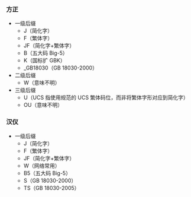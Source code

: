 ### 方正
- 一级后缀
    - J（简化字）
    - F（繁体字）
    - JF（简化字+繁体字）
    - B（五大码 Big-5）
    - K（国标扩 GBK）
    - _GB18030（GB 18030-2000）
- 二级后缀
    - W（意味不明）
- 三级后缀
    - U（UCS 指使用规范的 UCS 繁体码位，而非将繁体字形对应到简化字）
    - OU（意味不明）

### 汉仪
- 一级后缀
    - J（简化字）
    - F（繁体字）
    - JF（简化字+繁体字）
    - W（网络常用）
    - B5（五大码 Big-5）
    - S（GB 18030-2000）
    - TS（GB 18030-2005）
